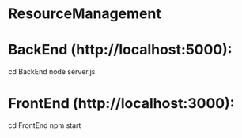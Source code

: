 # ResourceManagement

# BackEnd (http://localhost:5000):
cd BackEnd
node server.js

# FrontEnd (http://localhost:3000):
cd FrontEnd
npm start